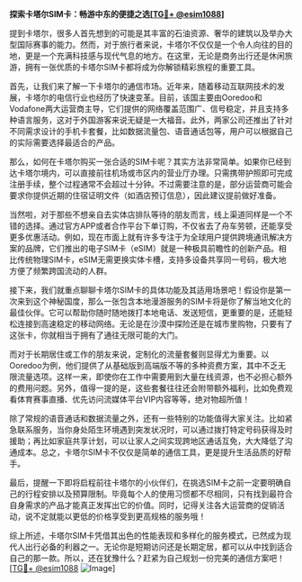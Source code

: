 **探索卡塔尔SIM卡：畅游中东的便捷之选[[TG💪+ @esim1088](https://t.me/s/esim1088)]**

提到卡塔尔，很多人首先想到的可能是其丰富的石油资源、奢华的建筑以及举办大型国际赛事的能力。然而，对于旅行者来说，卡塔尔不仅仅是一个令人向往的目的地，更是一个充满科技感与现代气息的地方。在这里，无论是商务出行还是休闲旅游，拥有一张优质的卡塔尔SIM卡都将成为你解锁精彩旅程的重要工具。

首先，让我们来了解一下卡塔尔的通信市场。近年来，随着移动互联网技术的发展，卡塔尔的电信行业也经历了快速变革。目前，该国主要由Ooredoo和Vodafone两大运营商主导，它们提供的网络覆盖范围广、信号稳定，并且支持多种语言服务，这对于外国游客来说无疑是一大福音。此外，两家公司还推出了针对不同需求设计的手机卡套餐，比如数据流量包、语音通话包等，用户可以根据自己的实际需要选择最适合的产品。

那么，如何在卡塔尔购买一张合适的SIM卡呢？其实方法非常简单。如果你已经到达卡塔尔境内，可以直接前往机场或市区内的营业厅办理。只需携带护照即可完成注册手续，整个过程通常不会超过十分钟。不过需要注意的是，部分运营商可能会要求你提供近期的住宿证明文件（如酒店预订信息），因此建议提前做好准备。

当然啦，对于那些不想亲自去实体店排队等待的朋友而言，线上渠道同样是一个不错的选择。通过官方APP或者合作平台下单订购，不仅省去了舟车劳顿，还能享受更多优惠活动。例如，现在市面上就有许多专注于为全球用户提供跨境通讯解决方案的品牌，它们推出的电子SIM卡（eSIM）就是一种极具前瞻性的创新产品。相比传统物理SIM卡，eSIM无需更换实体卡槽，支持多设备共享同一号码，极大地方便了频繁跨国流动的人群。

接下来，我们就重点聊聊卡塔尔SIM卡的具体功能及其适用场景吧！假设你是第一次来到这个神秘国度，那么一张包含本地漫游服务的SIM卡将是你了解当地文化的最佳伙伴。它可以帮助你随时随地拨打本地电话、发送短信，更重要的是，还能轻松连接到高速稳定的移动网络。无论是在沙漠中探险还是在城市里购物，只要有了这张卡，你就相当于拥有了通往无限可能的大门。

而对于长期居住或工作的朋友来说，定制化的流量套餐则显得尤为重要。以Ooredoo为例，他们提供了从基础版到高端版不等的多种资费方案，其中不乏无限流量选项。这样一来，即使你在工作中需要用到大量在线资源，也不必担心额外的费用问题。另外，值得一提的是，这些套餐往往还会附带额外福利，比如免费观看体育赛事直播、优先访问流媒体平台VIP内容等等，绝对物超所值！

除了常规的语音通话和数据流量之外，还有一些特别的功能值得大家关注。比如紧急联系服务，当你身处陌生环境遇到突发状况时，可以通过拨打特定号码获得及时援助；再比如家庭共享计划，可以让家人之间实现跨地区通话互免，大大降低了沟通成本。总之，卡塔尔SIM卡不仅仅是简单的通信工具，更是提升生活品质的好帮手。

最后，提醒一下即将启程前往卡塔尔的小伙伴们，在挑选SIM卡之前一定要明确自己的行程安排以及预算限制。毕竟每个人的使用习惯都不尽相同，只有找到最符合自身需求的产品才能真正发挥出它的价值。同时，记得关注各大运营商的促销活动，说不定就能以更低的价格享受到更高规格的服务哦！

综上所述，卡塔尔SIM卡凭借其出色的性能表现和多样化的服务模式，已然成为现代人出行必备的利器之一。无论你是短期访问还是长期定居，都可以从中找到适合自己的那一款。所以，还在犹豫什么？赶紧为自己规划一份完美的通信方案吧！[[TG💪+ @esim1088](https://t.me/s/esim1088) ![Image](https://i.postimg.cc/4NQfJmqS/Snipaste-2025-05-13-00-14-12.png)]
